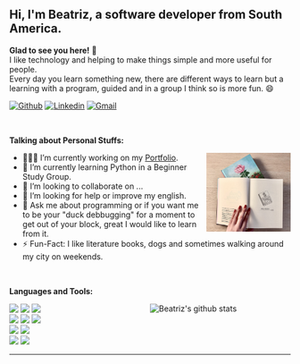 <!--
**bettysl20/bettysl20** is a ✨ _special_ ✨ repository because its `README.md` (this file) appears on your GitHub profile.

Here are some ideas to get you started:
- 🔭 I’m currently working on ...
- 🌱 I’m currently learning ...
- 👯 I’m looking to collaborate on ...
- 🤔 I’m looking for help with ...
- 💬 Ask me about ...
- 📫 How to reach me: ...
- 😄 Pronouns: ...
- ⚡ Fun fact: ...
-->

<!-- Your title -->

## Hi, I'm Beatriz, a software developer from South America.

**Glad to see you here!** :star_struck:
<br>
I like technology and helping to make things simple and more useful for people.<br>Every day you learn something new, there are different ways to learn but a learning with a program, guided and in a group I think so is more fun. 😄

<!-- Your badges
You can use the website to generate badges: https://shields.io/
-->

[![Github](https://img.shields.io/badge/-Github-000?style=flat&logo=Github&logoColor=white)](https://github.com/bettysl20)
[![Linkedin](https://img.shields.io/badge/-LinkedIn-blue?style=flat&logo=Linkedin&logoColor=white)](https://www.linkedin.com/)
[![Gmail](https://img.shields.io/badge/-Gmail-c14438?style=flat&logo=Gmail&logoColor=white)](mailto:betty.hana.haruo@gmail.com)

&nbsp;

<!-- Talking about you -->

**Talking about Personal Stuffs:**

<!-- Any image aligned to the right. Beware the width -->
<img width="30%" align="right" alt="reading" src="./img/hobbies-read.jpg" />

- 👨🏽‍💻 I’m currently working on my [Portfolio](https://github.com/bettysl20/).
- 🌱 I’m currently learning Python in a Beginner Study Group.
- 👯 I’m looking to collaborate on ...
- 🤔 I’m looking for help or improve my english.
- 💬 Ask me about programming or if you want me to be your "duck debbugging" for a moment to get out of your block, great I would like to learn from it.
- ⚡️ Fun-Fact: I like literature books, dogs and sometimes walking around my city on weekends.

&nbsp;

**Languages and Tools:**

<!-- Your github readme stats
You can use this api: https://github.com/anuraghazra/github-readme-stats
-->
<p>
  <a href="https://github.com/onimur/handle-path-oz">
    <img width="50%" align="right" alt="Beatriz's github stats" src="https://github-readme-stats.vercel.app/api?username=bettysl20&show_icons=true&hide_border=false&count_private=true" />
  </a>

  <!-- Your languages and tools. Be careful with the alignment. 
  You can use this sites to get logos: https://www.vectorlogo.zone or https://simpleicons.org/
  -->

<code><img width="10%" src="https://www.vectorlogo.zone/logos/ruby-lang/ruby-lang-horizontal.svg"></code>
<code><img width="13%" src="https://www.vectorlogo.zone/logos/javascript/javascript-horizontal.svg"></code>
<code><img width="10%" src="https://www.vectorlogo.zone/logos/python/python-horizontal.svg"></code>
<br />
<code><img width="8%" src="https://marcas-logos.net/wp-content/uploads/2022/06/Ruby-on-Rails-Logo-500x313.png"></code>
<code><img width="10%" src="https://www.vectorlogo.zone/logos/reactjs/reactjs-ar21.svg"></code>
<code><img width="10%" src="https://www.vectorlogo.zone/logos/json/json-ar21.svg"></code>
<br />
<code><img width="10%" src="https://www.vectorlogo.zone/logos/mysql/mysql-ar21.svg"></code>
<code><img width="15%" src="https://www.vectorlogo.zone/logos/postgresql/postgresql-horizontal.svg"></code>
<br />
<code><img width="10%" src="https://www.vectorlogo.zone/logos/git-scm/git-scm-ar21.svg"></code>
<code><img width="10%" src="https://www.vectorlogo.zone/logos/wordpress/wordpress-ar21.svg"></code>

</p>

---

<!-- Its main projects -->

<!-- This readme was created by Beatriz S- https://github.com/bettysl20 -->
